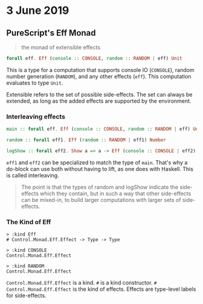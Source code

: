 # 3 June 2019

## PureScript's Eff Monad

> the monad of extensible effects

```purescript
forall eff. Eff (console :: CONSOLE, random :: RANDOM | eff) Unit
```

This is a type for a computation that supports console IO (`CONSOLE`), 
random number generation (`RANDOM`), and any other effects (`eff`).
This computation evaluates to type `Unit`.

Extensible refers to the set of possible side-effects.
The set can always be extended, as long as the added effects are supported by
the environment.

### Interleaving effects

```purescript
main :: forall eff. Eff (console :: CONSOLE, random :: RANDOM | eff) Unit

random :: forall eff1. Eff (random :: RANDOM | eff1) Number

logShow :: forall eff2. Show a => a -> Eff (console :: CONSOLE | eff2) Unit
```

`eff1` and `eff2` can be specialized to match the type of `main`.
That's why a do-block can use both without having to lift, as one does with 
Haskell.
This is called interleaving.

> The point is that the types of random and logShow indicate the side-effects 
> which they contain, but in such a way that other side-effects can be mixed-in, 
> to build larger computations with larger sets of side-effects.

### The Kind of Eff

```
> :kind Eff
# Control.Monad.Eff.Effect -> Type -> Type

> :kind CONSOLE
Control.Monad.Eff.Effect

> :kind RANDOM
Control.Monad.Eff.Effect
```

`Control.Monad.Eff.Effect` is a kind.
`#` is a kind constructor.
`# Control.Monad.Eff.Effect` is the kind of effects.
Effects are type-level labels for side-effects.

